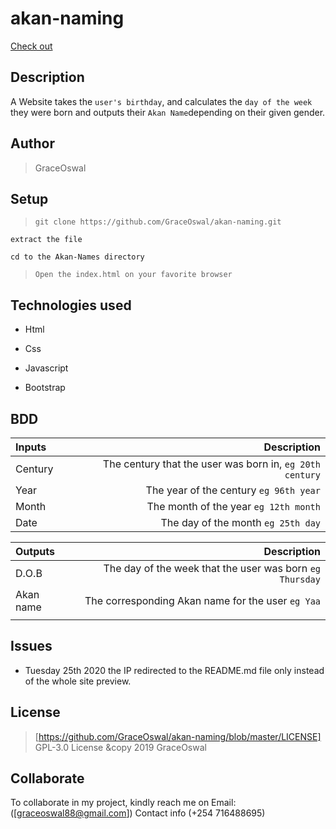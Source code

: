 # akan-naming

[Check out](https://graceoswal.github.io/akan-naming/)

## Description

A Website takes the ``user's birthday``, and calculates the ``day of the week`` they were born and outputs their ``Akan Name``depending on their given gender.

## Author

 > GraceOswal

## Setup

 > ``git clone https://github.com/GraceOswal/akan-naming.git``

 ``extract the file``

 ``cd to the Akan-Names directory``

 > ``Open the index.html on your favorite browser``

## Technologies used

* Html

* Css

* Javascript

* Bootstrap
  
## BDD

| Inputs |  Description |
| :---    |    ---: |
| Century  | The century that the user was born in, ``eg 20th century``|
| Year     | The year of the century ``eg 96th year``   |
| Month    | The month of the year ``eg 12th month``     |
| Date     |  The day of the month ``eg 25th day`` |

| Outputs |  Description |
| :---         |          ---: |
| D.O.B  | The day of the week that the user was born ``eg Thursday`` |
| Akan name    |  The corresponding Akan name for the user ``eg Yaa``    |
|     |      |

## Issues

* Tuesday 25th 2020 the IP redirected to the README.md file only instead of the whole site preview.

## License

> [https://github.com/GraceOswal/akan-naming/blob/master/LICENSE] GPL-3.0 License  &copy 2019 GraceOswal

## Collaborate

To collaborate in my project, kindly reach me on Email:([graceoswal88@gmail.com])
Contact info (+254 716488695)
